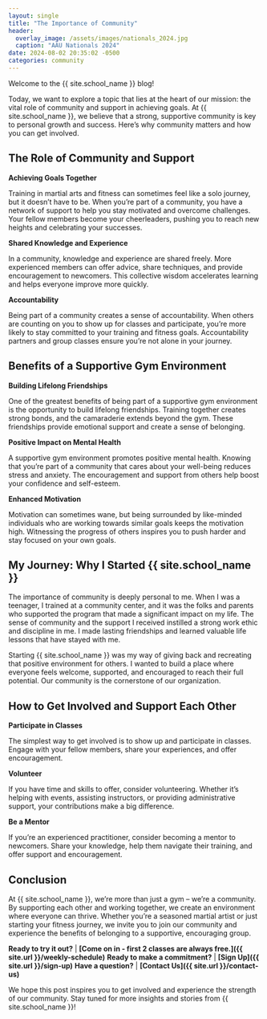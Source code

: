 ```yaml
---
layout: single
title: "The Importance of Community"
header:
  overlay_image: /assets/images/nationals_2024.jpg
  caption: "AAU Nationals 2024"
date: 2024-08-02 20:35:02 -0500
categories: community
---
```


Welcome to the {{ site.school_name }} blog!

Today, we want to explore a topic that lies at the heart of our mission: the vital role of community and support in achieving goals. At {{ site.school_name }}, we believe that a strong, supportive community is key to personal growth and success. Here’s why community matters and how you can get involved.

## The Role of Community and Support

**Achieving Goals Together**

Training in martial arts and fitness can sometimes feel like a solo journey, but it doesn’t have to be. When you’re part of a community, you have a network of support to help you stay motivated and overcome challenges. Your fellow members become your cheerleaders, pushing you to reach new heights and celebrating your successes.

**Shared Knowledge and Experience**

In a community, knowledge and experience are shared freely. More experienced members can offer advice, share techniques, and provide encouragement to newcomers. This collective wisdom accelerates learning and helps everyone improve more quickly.

**Accountability**

Being part of a community creates a sense of accountability. When others are counting on you to show up for classes and participate, you’re more likely to stay committed to your training and fitness goals. Accountability partners and group classes ensure you’re not alone in your journey.

## Benefits of a Supportive Gym Environment

**Building Lifelong Friendships**

One of the greatest benefits of being part of a supportive gym environment is the opportunity to build lifelong friendships. Training together creates strong bonds, and the camaraderie extends beyond the gym. These friendships provide emotional support and create a sense of belonging.

**Positive Impact on Mental Health**

A supportive gym environment promotes positive mental health. Knowing that you’re part of a community that cares about your well-being reduces stress and anxiety. The encouragement and support from others help boost your confidence and self-esteem.

**Enhanced Motivation**

Motivation can sometimes wane, but being surrounded by like-minded individuals who are working towards similar goals keeps the motivation high. Witnessing the progress of others inspires you to push harder and stay focused on your own goals.

## My Journey: Why I Started {{ site.school_name }}

The importance of community is deeply personal to me. When I was a teenager, I trained at a community center, and it was the folks and parents who supported the program that made a significant impact on my life. The sense of community and the support I received instilled a strong work ethic and discipline in me. I made lasting friendships and learned valuable life lessons that have stayed with me.

Starting {{ site.school_name }} was my way of giving back and recreating that positive environment for others. I wanted to build a place where everyone feels welcome, supported, and encouraged to reach their full potential. Our community is the cornerstone of our organization.

## How to Get Involved and Support Each Other

**Participate in Classes**

The simplest way to get involved is to show up and participate in classes. Engage with your fellow members, share your experiences, and offer encouragement.

**Volunteer**

If you have time and skills to offer, consider volunteering. Whether it’s helping with events, assisting instructors, or providing administrative support, your contributions make a big difference.

**Be a Mentor**

If you’re an experienced practitioner, consider becoming a mentor to newcomers. Share your knowledge, help them navigate their training, and offer support and encouragement.

## Conclusion

At {{ site.school_name }}, we’re more than just a gym – we’re a community. By supporting each other and working together, we create an environment where everyone can thrive. Whether you’re a seasoned martial artist or just starting your fitness journey, we invite you to join our community and experience the benefits of belonging to a supportive, encouraging group.

**Ready to try it out?** | **[Come on in - first 2 classes are always free.]({{ site.url }}/weekly-schedule)**
**Ready to make a commitment?** | **[Sign Up]({{ site.url }}/sign-up)**
**Have a question?** | **[Contact Us]({{ site.url }}/contact-us)**

We hope this post inspires you to get involved and experience the strength of our community. Stay tuned for more insights and stories from {{ site.school_name }}!
